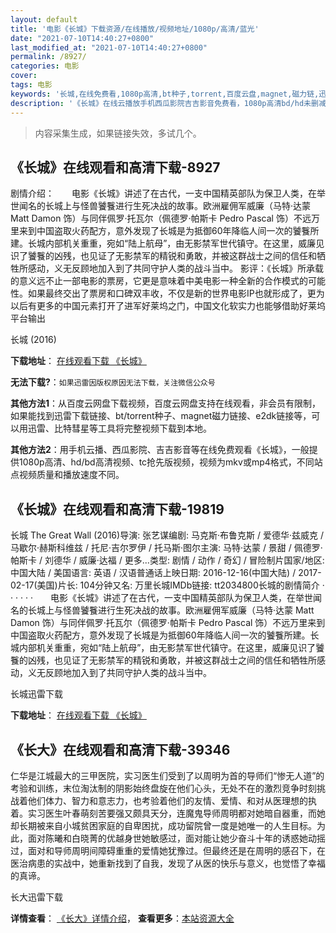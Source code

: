 ```yaml
---
layout: default
title: '电影《长城》下载资源/在线播放/视频地址/1080p/高清/蓝光'
date: "2021-07-10T14:40:27+0800"
last_modified_at: "2021-07-10T14:40:27+0800"
permalink: /8927/
categories: 电影
cover:
tags: 电影
keywords: '长城,在线免费看,1080p高清,bt种子,torrent,百度云盘,magnet,磁力链,迅雷下载资源'
description: '《长城》在线云播放手机西瓜影院吉吉影音免费看，1080p高清bd/hd未删减完整版和tc抢先枪版，mkv/mp4格式，附带bt/torrent种子、magnet/磁力链、百度云盘、网盘资源迅雷下载链接'
---
```


>内容采集生成，如果链接失效，多试几个。


## 《长城》在线观看和高清下载-8927

剧情介绍：　　电影《长城》讲述了在古代，一支中国精英部队为保卫人类，在举世闻名的长城上与怪兽饕餮进行生死决战的故事。欧洲雇佣军威廉（马特·达蒙 Matt Damon 饰）与同伴佩罗·托瓦尔（佩德罗·帕斯卡 Pedro Pascal 饰）不远万里来到中国盗取火药配方，意外发现了长城是为抵御60年降临人间一次的饕餮所建。长城内部机关重重，宛如“陆上航母”，由无影禁军世代镇守。在这里，威廉见识了饕餮的凶残，也见证了无影禁军的精锐和勇敢，并被这群战士之间的信任和牺牲所感动，义无反顾地加入到了共同守护人类的战斗当中。 影评：《长城》所承载的意义远不止一部电影的票房，它更是意味着中美电影一种全新的合作模式的可能性。如果最终交出了票房和口碑双丰收，不仅是新的世界电影IP也就形成了，更为以后有更多的中国元素打开了进军好莱坞之门，中国文化软实力也能够借助好莱坞平台输出


长城 (2016)

**下载地址**： [在线观看下载 《长城》](https://www.btbtdy.me/btdy/dy9036.html) 


**无法下载?**：`如果迅雷因版权原因无法下载，关注微信公众号 `

**其他方法1**：从百度云网盘下载视频，百度云网盘支持在线观看，非会员有限制，如果能找到迅雷下载链接、bt/torrent种子、magnet磁力链接、e2dk链接等，可以用迅雷、比特彗星等工具将完整视频下载到本地。

**其他方法2**：用手机云播、西瓜影院、吉吉影音等在线免费观看《长城》，一般提供1080p高清、hd/bd高清视频、tc抢先版视频，视频为mkv或mp4格式，不同站点视频质量和播放速度不同。


## 《长城》在线观看和高清下载-19819

长城 The Great Wall (2016)导演: 张艺谋编剧: 马克斯·布鲁克斯 / 爱德华·兹威克 / 马歇尔·赫斯科维兹 / 托尼·吉尔罗伊 / 托马斯·图尔主演: 马特·达蒙 / 景甜 / 佩德罗·帕斯卡 / 刘德华 / 威廉·达福 / 更多...类型: 剧情 / 动作 / 奇幻 / 冒险制片国家/地区: 中国大陆 / 美国语言: 英语 / 汉语普通话上映日期: 2016-12-16(中国大陆) / 2017-02-17(美国)片长: 104分钟又名: 万里长城IMDb链接: tt2034800长城的剧情简介 · · · · · ·　　电影《长城》讲述了在古代，一支中国精英部队为保卫人类，在举世闻名的长城上与怪兽饕餮进行生死决战的故事。欧洲雇佣军威廉（马特·达蒙 Matt Damon 饰）与同伴佩罗·托瓦尔（佩德罗·帕斯卡 Pedro Pascal 饰）不远万里来到中国盗取火药配方，意外发现了长城是为抵御60年降临人间一次的饕餮所建。长城内部机关重重，宛如“陆上航母”，由无影禁军世代镇守。在这里，威廉见识了饕餮的凶残，也见证了无影禁军的精锐和勇敢，并被这群战士之间的信任和牺牲所感动，义无反顾地加入到了共同守护人类的战斗当中。


长城迅雷下载

**下载地址**： [在线观看下载 《长城》](https://www.993dy.com//vod-detail-id-25075.html) 


## 《长大》在线观看和高清下载-39346

仁华是江城最大的三甲医院，实习医生们受到了以周明为首的导师们“惨无人道”的考验和训练，末位淘汰制的阴影始终盘旋在他们心头，无处不在的激烈竞争时刻挑战着他们体力、智力和意志力，也考验着他们的友情、爱情、和对从医理想的执着。实习医生叶春萌刻苦要强又颇具天分，连魔鬼导师周明都对她暗自器重，而她却长期被来自小城贫困家庭的自卑困扰，成功留院曾一度是她唯一的人生目标。为此，面对陈曦和白晓菁的优越身世她敏感过，面对能让她少奋斗十年的诱惑她动摇过，面对和导师周明间障碍重重的爱情她犹豫过。但最终还是在周明的感召下，在医治病患的实战中，她重新找到了自我，发现了从医的快乐与意义，也觉悟了幸福的真谛。<br />


长大迅雷下载

**详情查看**： [《长大》详情介绍](/movie/39346/)， **查看更多**：[本站资源大全](/movie/t/all/)

